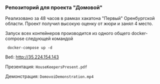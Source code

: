### Репозиторий для проекта "Домовой"

Реализовано за 48 часов в рамках хакатона "Первый" Оренбургской области. Проект получил высокую оценку от жюри и занял 4 место. 



Запуск всех контейнеров производится из одного общего docker-compose следующей командой

````shell script
 docker-compose up -d
````


Веб: http://35.224.154.143

Презентация: `HouseKeepersPresent.pdf`

Демонстрация: `DomovoiDemonstration.mp4`
